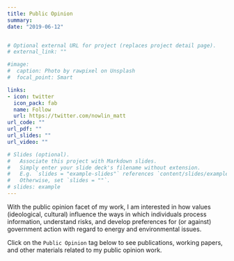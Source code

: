```yaml
---
title: Public Opinion 
summary: 
date: "2019-06-12"


# Optional external URL for project (replaces project detail page).
# external_link: ""

#image:
#  caption: Photo by rawpixel on Unsplash
#  focal_point: Smart

links:
- icon: twitter
  icon_pack: fab
  name: Follow
  url: https://twitter.com/nowlin_matt
url_code: ""
url_pdf: ""
url_slides: ""
url_video: ""

# Slides (optional).
#   Associate this project with Markdown slides.
#   Simply enter your slide deck's filename without extension.
#   E.g. `slides = "example-slides"` references `content/slides/example-slides.md`.
#   Otherwise, set `slides = ""`.
# slides: example
---
```


With the public opinion facet of my work, I am interested in how values (ideological, cultural) influence the ways in which individuals process information, understand risks, and develop preferences for (or against) government action with regard to energy and environmental issues.

Click on the `Public Opinion` tag below to see publications, working papers, and other materials related to my public opinion work. 